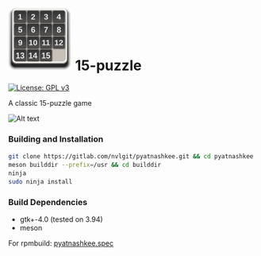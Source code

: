 # ![icon](data/icons/hicolor/64x64/apps/com.gitlab.nvlgit.pyatnashkee.svg) 15-puzzle
[![License: GPL v3](https://img.shields.io/badge/License-GPL%20v3-blue.svg)](http://www.gnu.org/licenses/gpl-3.0)

A classic 15-puzzle game

![Alt text](https://user-images.githubusercontent.com/29505119/28335203-4a434180-6c06-11e7-8c10-7ffa4047b3be.png)

### Building and Installation

```bash
git clone https://gitlab.com/nvlgit/pyatnashkee.git && cd pyatnashkee
meson builddir --prefix=/usr && cd builddir
ninja
sudo ninja install
```

### Build Dependencies
* gtk+-4.0 (tested on 3.94)
* meson

For rpmbuild: <a href="https://gitlab.com/nvlgit/fedora-specs/blob/master/pyatnashkee.spec">pyatnashkee.spec</a> 
